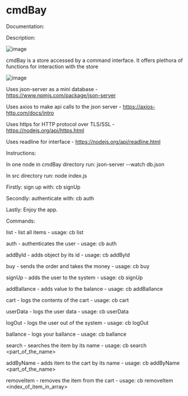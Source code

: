 # cmdBay
Documentation:


Description:

![image](https://user-images.githubusercontent.com/72666124/236924161-46629629-ae3f-4cee-b6b0-3286da58d172.png)

cmdBay is a store accessed by a command interface. It offers plethora of functions for interaction with the store


![image](https://user-images.githubusercontent.com/72666124/236924344-e77fbfa4-da27-4a42-b034-65c66403c907.png)

Uses json-server as a mini database - https://www.npmjs.com/package/json-server

Uses axios to make api calls to the json server - https://axios-http.com/docs/intro

Uses https for HTTP protocol over TLS/SSL - https://nodejs.org/api/https.html

Uses readline for interface - https://nodejs.org/api/readline.html


Instructions:

In one node in cmdBay directory run: json-server --watch db.json

In src directory run: node index.js

Firstly: sign up with: cb signUp <username> <password>
  
Secondly: authenticate with:  cb auth <username> <password>
  
Lastly: Enjoy the app.

  
  
Commands:
  
list - list all items - usage: cb list
  
auth - authenticates the user - usage: cb auth <username> <password>
  
addById - adds object by its id - usage: cb addById <id>
  
buy - sends the order and takes the money - usage: cb buy
  
signUp - adds the user to the system - usage: cb signUp <username> <password>
  
addBallance - adds value to the balance - usage: cb addBallance <amount>
  
cart - logs the contents of the cart - usage: cb cart
  
userData - logs the user data - usage: cb userData
  
logOut - logs the user out of the system - usage: cb logOut
  
ballance - logs your ballance - usage: cb ballance
  
search - searches the item by its name - usage: cb search <part_of_the_name>
  
addByName - adds item to the cart by its name - usage: cb addByName <part_of_the_name>
  
removeItem - removes the item from the cart - usage: cb removeItem <index_of_item_in_array>

